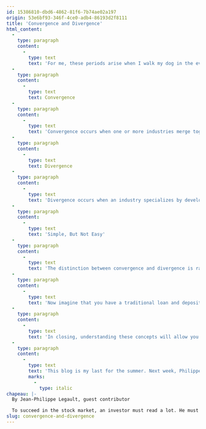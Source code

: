 ```yaml
---
id: 15386810-dbd6-4862-81f6-7b74ae02a197
origin: 53e6bf93-346f-4ce0-adb4-86193d2f8111
title: 'Convergence and Divergence'
html_content:
  -
    type: paragraph
    content:
      -
        type: text
        text: 'For me, these periods arise when I walk my dog in the evening. These quiet moments allow me to reflect on our portfolios and the stocks we follow. An exercise that I like to do is to imagine what our companies will look like in ten or twenty years. To achieve this, I seek to understand how the industry in which they operate will change. In my opinion, there are two main phenomena that dictate the transformation of an industry, convergence and divergence.'
  -
    type: paragraph
    content:
      -
        type: text
        text: Convergence
  -
    type: paragraph
    content:
      -
        type: text
        text: 'Convergence occurs when one or more industries merge together. Let’s take the example of the smartphone industry. If you have such a device, you will notice that it combines several features. To name a few, they are phones, cameras, payment systems, and navigation systems. When you take these features individually, you realize that each belongs to its own industry. There are a multitude of players in each of these industries. However, the arrival of smart phones has made it possible to create convergence in a single product. An investor’s job is to identify whether a company will be positively or negatively affected by convergence.'
  -
    type: paragraph
    content:
      -
        type: text
        text: Divergence
  -
    type: paragraph
    content:
      -
        type: text
        text: 'Divergence occurs when an industry specializes by developing sub-industries. Consider the restaurant industry. The concept of divergence has led to the emergence of specialty restaurants such as French, Italian, and Chinese restaurants. Divergence can lead to even more precise specializations. Think of pizzerias. Domino’s specializes in delivery, Papa John’s in the quality of ingredients, and Papa Murphy’s in the concept of pizzas to take away and cook at home. An investor’s job is to try to determine what divergence will look like in an industry.'
  -
    type: paragraph
    content:
      -
        type: text
        text: 'Simple, But Not Easy'
  -
    type: paragraph
    content:
      -
        type: text
        text: 'The distinction between convergence and divergence is rarely clear or precise. Take the case of the banking industry which, in my opinion, is affected by convergence. Banks offer, among other things, loans, wealth management and insurance, all industries that exist individually. However, I believe that the phenomenon of divergence also exists in this same industry. A bank like SLM Corp. specialized in student loans, while a bank like goeasy specializes in non-prime consumer loans.'
  -
    type: paragraph
    content:
      -
        type: text
        text: 'Now imagine that you have a traditional loan and deposit bank in your portfolio. Your research and reflection work therefore consists of determining the forces of convergence and divergence that can potentially operate in this industry. Will this bank lose market share because the industry is converging towards a complete banking offer, or will it be affected by an overspecialization effect? Both are likely, but one of these forces is likely to take over the other. Ultimately, it will be consumers who will dictate whether convergence or divergence better suits their needs.'
  -
    type: paragraph
    content:
      -
        type: text
        text: 'In closing, understanding these concepts will allow you to assess the company’s strategy based on the forces operating in the industry. Reflecting on these dynamics is certainly a stimulating exercise.'
  -
    type: paragraph
    content:
      -
        type: text
        text: 'This blog is my last for the summer. Next week, Philippe Le Blanc will resume writing his weekly blogs. Thank you and see you soon!'
        marks:
          -
            type: italic
chapeau: |-
  By Jean-Philippe Legault, guest contributor

  To succeed in the stock market, an investor must read a lot. He must read financial statements, research reports, reports on multiple industries, transcripts of conference calls, news, biographies, magazines, etc. However, I believe that an investor should take the time to digest all this information by setting aside time to reflect without distraction.
slug: convergence-and-divergence
---
```

